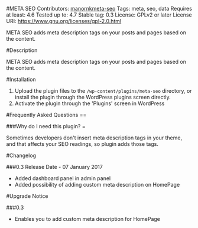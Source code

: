 #META SEO
Contributors: [manornk](http://manornk.me)[meta-seo](https://wordpress.org/plugins/meta-seo/)
Tags: meta, seo, data
Requires at least: 4.6
Tested up to: 4.7
Stable tag: 0.3
License: GPLv2 or later
License URI: https://www.gnu.org/licenses/gpl-2.0.html

META SEO adds meta description tags on your posts and pages based on the content.

#Description

META SEO adds meta description tags on your posts and pages based on the content.

#Installation

1. Upload the plugin files to the `/wp-content/plugins/meta-seo` directory, or install the plugin through the WordPress plugins screen directly.
1. Activate the plugin through the 'Plugins' screen in WordPress


#Frequently Asked Questions ==

###Why do I need this plugin? =

Sometimes developers don't insert meta description tags in your theme, and that affects your SEO readings, so plugin adds those tags.


#Changelog

###0.3
Release Date - 07 January 2017
* Added dashboard panel in admin panel
* Added possibility of adding custom meta description on HomePage

#Upgrade Notice

###0.3
* Enables you to add custom meta description for HomePage

